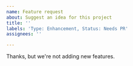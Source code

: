```yaml
---
name: Feature request
about: Suggest an idea for this project
title: ''
labels: 'Type: Enhancement, Status: Needs PR'
assignees: ''

---
```


Thanks, but we're not adding new features.
